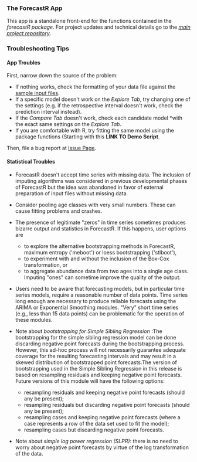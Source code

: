 ### The ForecastR App

This app is a standalone front-end for the functions contained
in the *forecastR package*. For project updates and technical details 
go to the [*main project repository*](https://github.com/SalmonForecastR/SalmonForecastR).

### Troubleshooting Tips




#### App Troubles

First, narrow down the source of the problem:


* If nothing works, check the formatting of your data file against the [sample input files](https://www.dropbox.com/sh/3fouksm7p1pxrzv/AABQjY74uuHa0Gd8a7MHyUoUa?dl=0).
* If a specific model doesn't work on the *Explore Tab*, try changing one of the settings (e.g. if the retrospective interval doesn't work, check the prediction interval instead).
* If the *Compare Tab* doesn't work, check each candidate model *with the exact same settings on the *Explore Tab*.
* If you are comfortable with R, try fitting the same model using the package functions (Starting with this
 **LINK TO Demo Script**.


Then, file a bug report at [Issue Page](https://github.com/SalmonForecastR/ForecastR-Releases/issues).




#### Statistical Troubles



* ForecastR doesn't accept time series with missing data. The inclusion of imputing algorithms was considered in previous developmental phases of ForecastR but the idea was abandoned in favor of external preparation of input files without missing data.

* Consider pooling age classes with very small numbers. These can cause fitting problems and crashes.

* The presence of  legitimate "zeros" in time series sometimes produces bizarre output and statistics in ForecastR. If this happens, user options are

   * to explore the alternative bootstrapping methods in ForecastR, maximum entropy ('meboot') or loess bootstrapping ('stlboot'),
   * to experiment with and without the inclusion of the Box-Cox transformation, or
   * to aggregate abundance data from two ages into a single age class. Imputing "ones" can sometime improve the quality of the output.

* Users need to be aware that forecasting models, but in particular time series models, require a reasonable number of data points. Time series long enough are necessary to produce reliable forecasts using the ARIMA or Exponential Smoothing modules. "Very" short time series (e.g., less than 15 data points) can be problematic for the operation of these modules.

* Note about *bootstrapping for Simple Sibling Regression* :The bootstrapping for the simple sibling regression model can be done discarding negative point forecasts during the bootstrapping process. However, this ad-hoc process will not necessarily guarantee adequate coverage for the resulting forecasting intervals and may result in a skewed distribution of bootstrapped point forecasts.The version of bootstrapping used in the Simple Sibling Regression in this release is based on resampling residuals and keeping negative point forecasts. Future versions of this module will have the following options:

   * resampling residuals and keeping negative point forecasts (should any be present);
   * resampling residuals but discarding negative point forecasts (should any be present);
   * resampling cases and keeping negative point forecasts  (where a case represents a row of the data set used to fit the model);
   * resampling cases  but discarding negative point forecasts.

* Note about *simple log power regression (SLPR)*:  there is no need to worry about negative point forecasts by virtue of the log transformation of the data.
